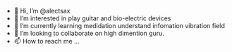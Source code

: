 - 👋 Hi, I’m @alectsax
- 👀 I’m interested in play guitar and bio-electric devices
- 🌱 I’m currently learning medidation understand infomation vibration field
- 💞️ I’m looking to collaborate on high dimention guru.
- 📫 How to reach me ...

<!---
alectsax/alectsax is a ✨ special ✨ repository because its `README.md` (this file) appears on your GitHub profile.
You can click the Preview link to take a look at your changes.
--->
